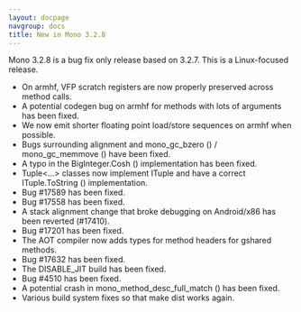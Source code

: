 ```yaml
---
layout: docpage
navgroup: docs
title: New in Mono 3.2.8
---
```


Mono 3.2.8 is a bug fix only release based on 3.2.7. This is a Linux-focused release.

-   On armhf, VFP scratch registers are now properly preserved across method calls.
-   A potential codegen bug on armhf for methods with lots of arguments has been fixed.
-   We now emit shorter floating point load/store sequences on armhf when possible.
-   Bugs surrounding alignment and mono\_gc\_bzero () / mono\_gc\_memmove () have been fixed.
-   A typo in the BigInteger.Cosh () implementation has been fixed.
-   Tuple\<...\> classes now implement ITuple and have a correct ITuple.ToString () implementation.
-   Bug \#17589 has been fixed.
-   Bug \#17558 has been fixed.
-   A stack alignment change that broke debugging on Android/x86 has been reverted (\#17410).
-   Bug \#17201 has been fixed.
-   The AOT compiler now adds types for method headers for gshared methods.
-   Bug \#17632 has been fixed.
-   The DISABLE\_JIT build has been fixed.
-   Bug \#4510 has been fixed.
-   A potential crash in mono\_method\_desc\_full\_match () has been fixed.
-   Various build system fixes so that make dist works again.
